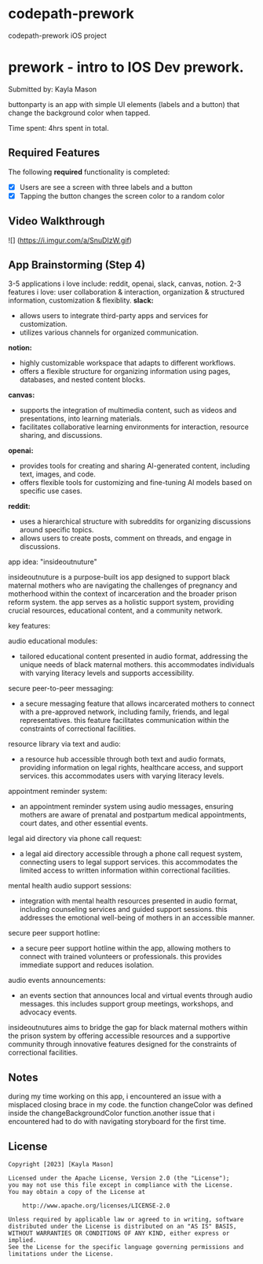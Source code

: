# codepath-prework
codepath-prework iOS project 

# prework - intro to IOS Dev prework.

Submitted by: Kayla Mason

buttonparty is an app with simple UI elements (labels and a button) that change the background color when tapped.

Time spent: 4hrs spent in total.

## Required Features

The following **required** functionality is completed:

- [X] Users are see a screen with three labels and a button
- [X] Tapping the button changes the screen color to a random color
 
## Video Walkthrough
![] (https://i.imgur.com/a/SnuDIzW.gif)

## App Brainstorming (Step 4)

3-5 applications i love include: reddit, openai, slack, canvas, notion.                                  2-3 features i love: user collaboration & interaction, organization & structured information, customization & flexiblity.
**slack:**
- allows users to integrate third-party apps and services for customization.
- utilizes various channels for organized communication.

**notion:**
- highly customizable workspace that adapts to different workflows.
- offers a flexible structure for organizing information using pages, databases, and nested content blocks.

**canvas:**
- supports the integration of multimedia content, such as videos and presentations, into learning materials.
- facilitates collaborative learning environments for interaction, resource sharing, and discussions.

**openai:**
- provides tools for creating and sharing AI-generated content, including text, images, and code.
- offers flexible tools for customizing and fine-tuning AI models based on specific use cases.

**reddit:**
- uses a hierarchical structure with subreddits for organizing discussions around specific topics.
- allows users to create posts, comment on threads, and engage in discussions.
  
app idea: "insideoutnuture"

insideoutnuture is a purpose-built ios app designed to support black maternal mothers who are navigating the challenges of pregnancy and motherhood within the context of incarceration and the broader prison reform system. the app serves as a holistic support system, providing crucial resources, educational content, and a community network.

key features:

audio educational modules:
- tailored educational content presented in audio format, addressing the unique needs of black maternal mothers. this accommodates individuals with varying literacy levels and supports accessibility.

secure peer-to-peer messaging:
- a secure messaging feature that allows incarcerated mothers to connect with a pre-approved network, including family, friends, and legal representatives. this feature facilitates communication within the constraints of correctional facilities.

resource library via text and audio:
- a resource hub accessible through both text and audio formats, providing information on legal rights, healthcare access, and support services. this accommodates users with varying literacy levels.

appointment reminder system:
- an appointment reminder system using audio messages, ensuring mothers are aware of prenatal and postpartum medical appointments, court dates, and other essential events.

legal aid directory via phone call request:
- a legal aid directory accessible through a phone call request system, connecting users to legal support services. this accommodates the limited access to written information within correctional facilities.

mental health audio support sessions:
- integration with mental health resources presented in audio format, including counseling services and guided support sessions. this addresses the emotional well-being of mothers in an accessible manner.

secure peer support hotline:
- a secure peer support hotline within the app, allowing mothers to connect with trained volunteers or professionals. this provides immediate support and reduces isolation.

audio events announcements:
- an events section that announces local and virtual events through audio messages. this includes support group meetings, workshops, and advocacy events.

insideoutnutures aims to bridge the gap for black maternal mothers within the prison system by offering accessible resources and a supportive community through innovative features designed for the constraints of correctional facilities.

## Notes

during my time working on this app, i encountered an issue with a misplaced closing brace in my code. the function changeColor was defined inside the changeBackgroundColor function.another issue that i encountered had to do with navigating storyboard for the first time. 

## License

    Copyright [2023] [Kayla Mason]

    Licensed under the Apache License, Version 2.0 (the "License");
    you may not use this file except in compliance with the License.
    You may obtain a copy of the License at

        http://www.apache.org/licenses/LICENSE-2.0

    Unless required by applicable law or agreed to in writing, software
    distributed under the License is distributed on an "AS IS" BASIS,
    WITHOUT WARRANTIES OR CONDITIONS OF ANY KIND, either express or implied.
    See the License for the specific language governing permissions and
    limitations under the License.
